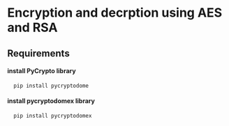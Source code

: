 
# Encryption and decrption using AES and RSA





## Requirements

#### install PyCrypto library

```
  pip install pycryptodome
```


#### install pycryptodomex library

```
  pip install pycryptodomex
```



